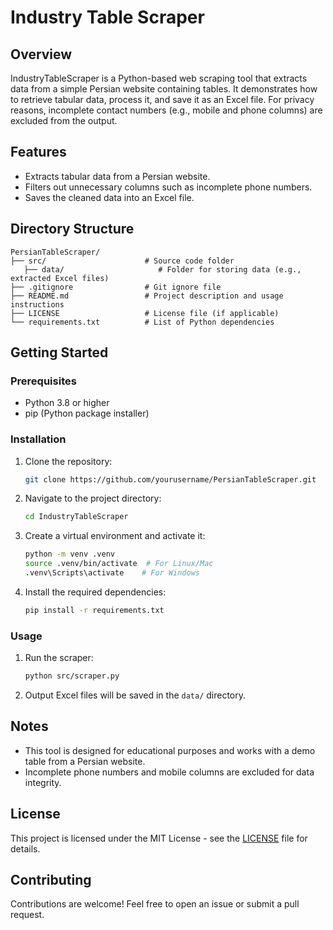# Industry Table Scraper

## Overview

   IndustryTableScraper is a Python-based web scraping tool that extracts data from a simple Persian website containing tables. It demonstrates how to retrieve tabular data, process it, and save it as an Excel file. For privacy reasons, incomplete contact numbers (e.g., mobile and phone columns) are excluded from the output.

   ## Features

   - Extracts tabular data from a Persian website.
   - Filters out unnecessary columns such as incomplete phone numbers.
   - Saves the cleaned data into an Excel file.

   ## Directory Structure

   ```
   PersianTableScraper/
   ├── src/                      # Source code folder
      ├── data/                     # Folder for storing data (e.g., extracted Excel files)
   ├── .gitignore                # Git ignore file
   ├── README.md                 # Project description and usage instructions
   ├── LICENSE                   # License file (if applicable)
   └── requirements.txt          # List of Python dependencies
   ```

   ## Getting Started

   ### Prerequisites
   - Python 3.8 or higher
   - pip (Python package installer)

   ### Installation

   1. Clone the repository:
      ```bash
      git clone https://github.com/yourusername/PersianTableScraper.git
      ```

   2. Navigate to the project directory:
      ```bash
      cd IndustryTableScraper
      ```

   3. Create a virtual environment and activate it:
      ```bash
      python -m venv .venv
      source .venv/bin/activate  # For Linux/Mac
      .venv\Scripts\activate    # For Windows
      ```

   4. Install the required dependencies:
      ```bash
      pip install -r requirements.txt
      ```

   ### Usage

   1. Run the scraper:
      ```bash
      python src/scraper.py
      ```

   2. Output Excel files will be saved in the `data/` directory.

   ## Notes
   - This tool is designed for educational purposes and works with a demo table from a Persian website.
   - Incomplete phone numbers and mobile columns are excluded for data integrity.

   ## License
   This project is licensed under the MIT License - see the [LICENSE](LICENSE) file for details.

   ## Contributing
   Contributions are welcome! Feel free to open an issue or submit a pull request.
